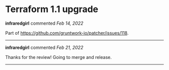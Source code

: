 # Terraform 1.1 upgrade

**infraredgirl** commented *Feb 14, 2022*

Part of https://github.com/gruntwork-io/patcher/issues/118.
<br />
***


**infraredgirl** commented *Feb 21, 2022*

Thanks for the review! Going to merge and release.
***

